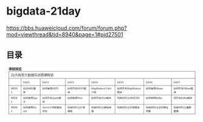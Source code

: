 # bigdata-21day

https://bbs.huaweicloud.com/forum/forum.php?mod=viewthread&tid=8940&page=1#pid27501


## 目录
![](https://raw.githubusercontent.com/latermonk/bigdata-21day/master/images/content.jpg)
